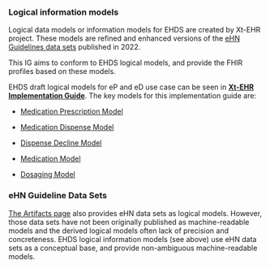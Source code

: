 ### Logical information models

Logical data models or information models for EHDS are created by Xt-EHR project. These models are refined and enhanced versions of the [eHN Guidelines data sets](https://health.ec.europa.eu/system/files/2022-06/ehealth_health-data_electronic-exchange_eprescriptions-guidelines_en.pdf) published in 2022.

This IG aims to conform to EHDS logical models, and provide the FHIR profiles based on these models. 

EHDS draft logical models for eP and eD use case can be seen in [**Xt-EHR Implementation Guide**](https://build.fhir.org/ig/Xt-EHR/xt-ehr-common/useCasePrescription.html). The key models for this implementation guide are: 
- [Medication Prescription Model](https://build.fhir.org/ig/Xt-EHR/xt-ehr-common/StructureDefinition-EHDSMedicationPrescription.html)   
- [Medication Dispense Model](https://build.fhir.org/ig/Xt-EHR/xt-ehr-common/StructureDefinition-EHDSMedicationDispense.html)  
- [Dispense Decline Model](https://build.fhir.org/ig/Xt-EHR/xt-ehr-common/StructureDefinition-EHDSDispenseDecline.html)  

- [Medication Model](https://build.fhir.org/ig/Xt-EHR/xt-ehr-common/StructureDefinition-EHDSMedication.html)  
- [Dosaging Model](https://build.fhir.org/ig/Xt-EHR/xt-ehr-common/StructureDefinition-EHDSDosaging.html)

### eHN Guideline Data Sets

[The Artifacts page](artifacts.html) also provides eHN data sets as logical models. However, those data sets have not been originally published as machine-readable models and the derived logical models often lack of precision and concreteness. EHDS logical information models (see above) use eHN data sets as a conceptual base, and provide non-ambiguous machine-readable models.


